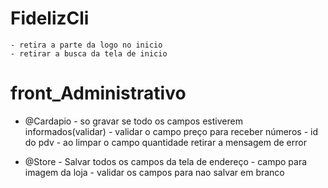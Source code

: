 # FidelizCli
    - retira a parte da logo no inicio
    - retirar a busca da tela de inicio

# front_Administrativo
  
 * @Cardapio
        - so gravar se todo os campos estiverem informados(validar)
        - validar o campo preço para receber números
        - id do pdv
        - ao limpar o campo quantidade retirar a mensagem de error

 * @Store
        - Salvar todos os campos da tela de endereço
        - campo para imagem da loja
        - validar os campos para nao salvar em branco
        
